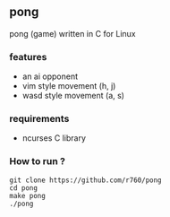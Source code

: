 ## pong
pong (game) written in C for Linux

### features
- an ai opponent
- vim style movement (h, j)
- wasd style movement (a, s)

### requirements
- ncurses C library

### How to run ?
```
git clone https://github.com/r760/pong
cd pong
make pong
./pong
```